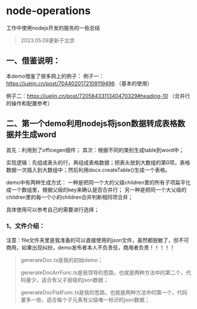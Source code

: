 # node-operations

工作中使用nodejs开发的服务的一些总结

> 2023.05.08更新于北京

## 一、借鉴说明：
本demo借鉴了很多网上的例子：
例子一：https://juejin.cn/post/7044020172109119496 （基本的使用）

例子二：https://juejin.cn/post/7205843311340470329#heading-10 （合并行的操作和配置参考）

## 二、第一个demo利用nodejs将json数据转成表格数据并生成word

首先：利用到了officegen插件；
其次：根据不同的类别生成table到word中；

实现逻辑：先组成表头的行，再组成表格数据；把表头放到大数组的第0项，表格数据一次插入到大数组中；然后利用docx.createTable()生成一个表格。

demo中有两种生成方式：
一种是把同一个大的父级children里的所有子项扁平化成一个数组里，根据父级的key来确认是否合并行；
另一种是把同一个大父级的children里的每一个小的children合并判断相同项合并；

具体使用可以参考自己的需要进行选择；

### 1、文件介绍：
注意：file文件夹里是我准备的可以直接使用的json文件，虽然都脱敏了，但不可商用，如果出现纠纷，demo发布者本人不负责任，商用者负责！！！！！

> generateDoc.ts是我的初始demo；
> 
> generateDocArrFunc.ts是我领导的思路，也就是两种方法中的第二个，代码量少，适合有父子层级的json数据；
> 
> generateDocFlatFunc.ts是我的思路，也就是两种方法中的第一个，代码量多一些，适合每个子元素有父级唯一标识的json数据；



